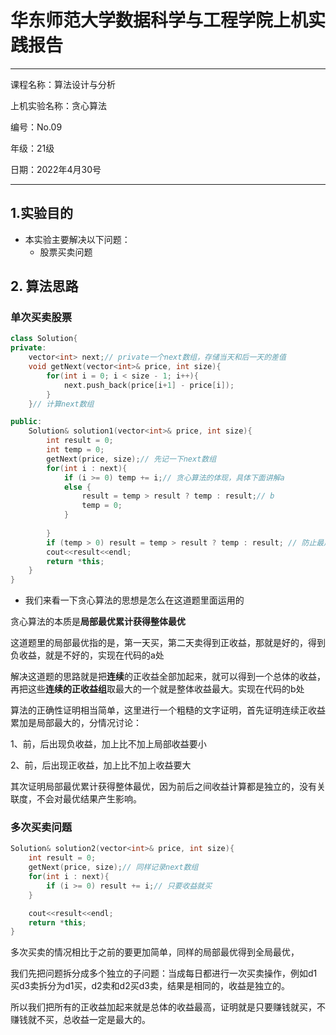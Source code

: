 # **华东师范大学数据科学与工程学院上机实践报告**

***

课程名称：算法设计与分析      

上机实验名称：贪心算法  

编号：No.09

年级：21级        

 

日期：2022年4月30号

***

## 1.实验目的

- 本实验主要解决以下问题：
  - 股票买卖问题

## 2. 算法思路

### 单次买卖股票

```cpp
class Solution{
private:
    vector<int> next;// private一个next数组，存储当天和后一天的差值
    void getNext(vector<int>& price, int size){
        for(int i = 0; i < size - 1; i++){
            next.push_back(price[i+1] - price[i]);
        }
    }// 计算next数组

public:
    Solution& solution1(vector<int>& price, int size){
        int result = 0;
        int temp = 0;
        getNext(price, size);// 先记一下next数组
        for(int i : next){
            if (i >= 0) temp += i;// 贪心算法的体现，具体下面讲解a
            else {
                result = temp > result ? temp : result;// b
                temp = 0;
            }
  
        }
        if (temp > 0) result = temp > result ? temp : result; // 防止最后一个也是正的，但是没有被记录
        cout<<result<<endl;
        return *this;
    }
}
```

- 我们来看一下贪心算法的思想是怎么在这道题里面运用的

贪心算法的本质是**局部最优累计获得整体最优**

这道题里的局部最优指的是，第一天买，第二天卖得到正收益，那就是好的，得到负收益，就是不好的，实现在代码的a处

解决这道题的思路就是把**连续**的正收益全部加起来，就可以得到一个总体的收益，再把这些**连续的正收益组**取最大的一个就是整体收益最大。实现在代码的b处

算法的正确性证明相当简单，这里进行一个粗糙的文字证明，首先证明连续正收益累加是局部最大的，分情况讨论：

1、前，后出现负收益，加上比不加上局部收益要小

2、前，后出现正收益，加上比不加上收益要大

其次证明局部最优累计获得整体最优，因为前后之间收益计算都是独立的，没有关联度，不会对最优结果产生影响。



### 多次买卖问题

```cpp
Solution& solution2(vector<int>& price, int size){
    int result = 0;
    getNext(price, size);// 同样记录next数组
    for(int i : next){
        if (i >= 0) result += i;// 只要收益就买
    }

    cout<<result<<endl;
    return *this;
}
```

多次买卖的情况相比于之前的要更加简单，同样的局部最优得到全局最优，

我们先把问题拆分成多个独立的子问题：当成每日都进行一次买卖操作，例如d1买d3卖拆分为d1买，d2卖和d2买d3卖，结果是相同的，收益是独立的。

所以我们把所有的正收益加起来就是总体的收益最高，证明就是只要赚钱就买，不赚钱就不买，总收益一定是最大的。
















​	  



















​    

